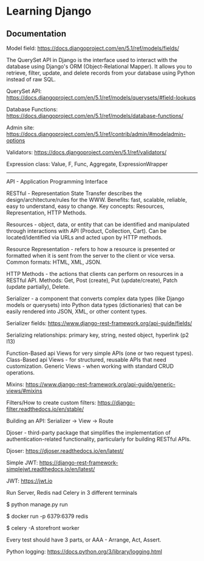 # Learning Django
## Documentation  

Model field: https://docs.djangoproject.com/en/5.1/ref/models/fields/  

The QuerySet API in Django is the interface used to interact with the database using Django's ORM (Object-Relational Mapper). It allows you to retrieve, filter, update, and delete records from your database using Python instead of raw SQL.  
  
QuerySet API: https://docs.djangoproject.com/en/5.1/ref/models/querysets/#field-lookups  
  
Database Functions: https://docs.djangoproject.com/en/5.1/ref/models/database-functions/  
  
Admin site: https://docs.djangoproject.com/en/5.1/ref/contrib/admin/#modeladmin-options  
  
Validators: https://docs.djangoproject.com/en/5.1/ref/validators/ 
 
Expression class: Value, F, Func, Aggregate, ExpressionWrapper 
 
---
 
API - Application Programming Interface 
 
RESTful - Representation State Transfer describes the design/architecture/rules for the WWW. Benefits: fast, scalable, reliable, easy to understand, easy to change. Key concepts: Resources, Representation, HTTP Methods. 
 
Resources - object, data, or entity that can be identified and manipulated through interactions with API (Product, Collection, Cart). Can be located/identified via URLs and acted upon by HTTP methods. 
 
Resource Representation - refers to how a resource is presented or formatted when it is sent from the server to the client or vice versa. Common formats: HTML, XML, JSON. 
 
HTTP Methods - the actions that clients can perform on resources in a RESTful API. Methods: Get, Post (create), Put (update/create), Patch (update partially), Delete. 
 
Serializer - a component that converts complex data types (like Django models or querysets) into Python data types (dictionaries) that can be easily rendered into JSON, XML, or other content types.

Serializer fields: https://www.django-rest-framework.org/api-guide/fields/ 
 
Serializing relationships: primary key, string, nested object, hyperlink (p2 l13) 
 
Function-Based api Views for very simple APIs (one or two request types). 
Class-Based api Views - for structured, reusable APIs that need customization. 
Generic Views - when working with standard CRUD operations. 
 
Mixins: https://www.django-rest-framework.org/api-guide/generic-views/#mixins
 
Filters/How to create custom filters: https://django-filter.readthedocs.io/en/stable/ 
 
Building an API: Serializer -> View -> Route 
 
Djoser - third-party package that simplifies the implementation of authentication-related functionality, particularly for building RESTful APIs.

Djoser: https://djoser.readthedocs.io/en/latest/
 
Simple JWT: https://django-rest-framework-simplejwt.readthedocs.io/en/latest/ 
 
JWT: https://jwt.io 
 
Run Server, Redis nad Celery in 3 different terminals
 
$ python manage.py run
 
$ docker run -p 6379:6379 redis
 
$ celery -A storefront worker
 
Every test should have 3 parts, or AAA - Arrange, Act, Assert.
 
Python logging: https://docs.python.org/3/library/logging.html 